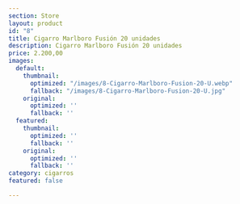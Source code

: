```yaml
---
section: Store
layout: product
id: "8"
title: Cigarro Marlboro Fusión 20 unidades
description: Cigarro Marlboro Fusión 20 unidades
price: 2.200,00
images:
  default:
    thumbnail:
      optimized: "/images/8-Cigarro-Marlboro-Fusion-20-U.webp"
      fallback: "/images/8-Cigarro-Marlboro-Fusion-20-U.jpg"
    original:
      optimized: ''
      fallback: ''
  featured:
    thumbnail:
      optimized: ''
      fallback: ''
    original:
      optimized: ''
      fallback: ''
category: cigarros
featured: false

---
```

